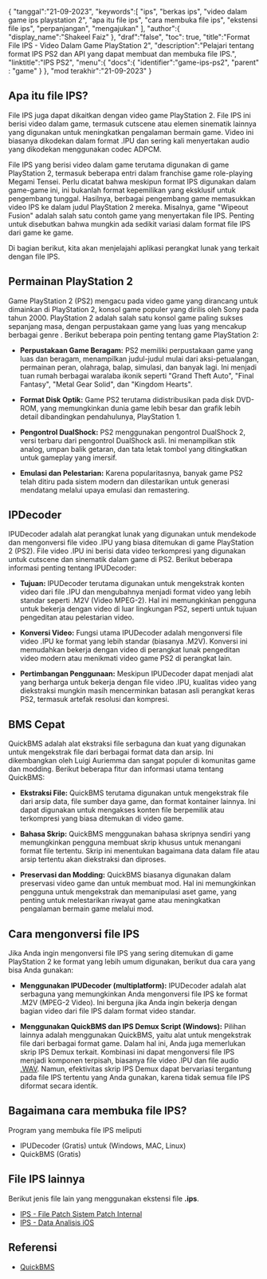 {
"tanggal":"21-09-2023",
   "keywords":[
"ips",
"berkas ips",
"video dalam game ips playstation 2",
"apa itu file ips",
"cara membuka file ips",
"ekstensi file ips",
"perpanjangan",
"mengajukan"
],
   "author":{
"display_name":"Shakeel Faiz"
},
"draf":"false",
"toc": true,
"title":"Format File IPS - Video Dalam Game PlayStation 2",
   "description":"Pelajari tentang format IPS PS2 dan API yang dapat membuat dan membuka file IPS.",
"linktitle":"IPS PS2",
   "menu":{
      "docs":{
         "identifier":"game-ips-ps2",
"parent" : "game"
}
},
"mod terakhir":"21-09-2023"
}

## Apa itu file IPS?

File IPS juga dapat dikaitkan dengan video game PlayStation 2. File IPS ini berisi video dalam game, termasuk cutscene atau elemen sinematik lainnya yang digunakan untuk meningkatkan pengalaman bermain game. Video ini biasanya dikodekan dalam format .IPU dan sering kali menyertakan audio yang dikodekan menggunakan codec ADPCM.

File IPS yang berisi video dalam game terutama digunakan di game PlayStation 2, termasuk beberapa entri dalam franchise game role-playing Megami Tensei. Perlu dicatat bahwa meskipun format IPS digunakan dalam game-game ini, ini bukanlah format kepemilikan yang eksklusif untuk pengembang tunggal. Hasilnya, berbagai pengembang game memasukkan video IPS ke dalam judul PlayStation 2 mereka. Misalnya, game "Wipeout Fusion" adalah salah satu contoh game yang menyertakan file IPS. Penting untuk disebutkan bahwa mungkin ada sedikit variasi dalam format file IPS dari game ke game.

Di bagian berikut, kita akan menjelajahi aplikasi perangkat lunak yang terkait dengan file IPS.

## Permainan PlayStation 2

Game PlayStation 2 (PS2) mengacu pada video game yang dirancang untuk dimainkan di PlayStation 2, konsol game populer yang dirilis oleh Sony pada tahun 2000. PlayStation 2 adalah salah satu konsol game paling sukses sepanjang masa, dengan perpustakaan game yang luas yang mencakup berbagai genre . Berikut beberapa poin penting tentang game PlayStation 2:

- **Perpustakaan Game Beragam:** PS2 memiliki perpustakaan game yang luas dan beragam, menampilkan judul-judul mulai dari aksi-petualangan, permainan peran, olahraga, balap, simulasi, dan banyak lagi. Ini menjadi tuan rumah berbagai waralaba ikonik seperti "Grand Theft Auto", "Final Fantasy", "Metal Gear Solid", dan "Kingdom Hearts".

- **Format Disk Optik:** Game PS2 terutama didistribusikan pada disk DVD-ROM, yang memungkinkan dunia game lebih besar dan grafik lebih detail dibandingkan pendahulunya, PlayStation 1.

- **Pengontrol DualShock:** PS2 menggunakan pengontrol DualShock 2, versi terbaru dari pengontrol DualShock asli. Ini menampilkan stik analog, umpan balik getaran, dan tata letak tombol yang ditingkatkan untuk gameplay yang imersif.

- **Emulasi dan Pelestarian:** Karena popularitasnya, banyak game PS2 telah ditiru pada sistem modern dan dilestarikan untuk generasi mendatang melalui upaya emulasi dan remastering.

## IPDecoder

IPUDecoder adalah alat perangkat lunak yang digunakan untuk mendekode dan mengonversi file video .IPU yang biasa ditemukan di game PlayStation 2 (PS2). File video .IPU ini berisi data video terkompresi yang digunakan untuk cutscene dan sinematik dalam game di PS2. Berikut beberapa informasi penting tentang IPUDecoder:

- **Tujuan:** IPUDecoder terutama digunakan untuk mengekstrak konten video dari file .IPU dan mengubahnya menjadi format video yang lebih standar seperti .M2V (Video MPEG-2). Hal ini memungkinkan pengguna untuk bekerja dengan video di luar lingkungan PS2, seperti untuk tujuan pengeditan atau pelestarian video.

- **Konversi Video:** Fungsi utama IPUDecoder adalah mengonversi file video .IPU ke format yang lebih standar (biasanya .M2V). Konversi ini memudahkan bekerja dengan video di perangkat lunak pengeditan video modern atau menikmati video game PS2 di perangkat lain.

- **Pertimbangan Penggunaan:** Meskipun IPUDecoder dapat menjadi alat yang berharga untuk bekerja dengan file video .IPU, kualitas video yang diekstraksi mungkin masih mencerminkan batasan asli perangkat keras PS2, termasuk artefak resolusi dan kompresi.

## BMS Cepat

QuickBMS adalah alat ekstraksi file serbaguna dan kuat yang digunakan untuk mengekstrak file dari berbagai format data dan arsip. Ini dikembangkan oleh Luigi Auriemma dan sangat populer di komunitas game dan modding. Berikut beberapa fitur dan informasi utama tentang QuickBMS:

- **Ekstraksi File:** QuickBMS terutama digunakan untuk mengekstrak file dari arsip data, file sumber daya game, dan format kontainer lainnya. Ini dapat digunakan untuk mengakses konten file berpemilik atau terkompresi yang biasa ditemukan di video game.

- **Bahasa Skrip:** QuickBMS menggunakan bahasa skripnya sendiri yang memungkinkan pengguna membuat skrip khusus untuk menangani format file tertentu. Skrip ini menentukan bagaimana data dalam file atau arsip tertentu akan diekstraksi dan diproses.

- **Preservasi dan Modding:** QuickBMS biasanya digunakan dalam preservasi video game dan untuk membuat mod. Hal ini memungkinkan pengguna untuk mengekstrak dan memanipulasi aset game, yang penting untuk melestarikan riwayat game atau meningkatkan pengalaman bermain game melalui mod.

## Cara mengonversi file IPS

Jika Anda ingin mengonversi file IPS yang sering ditemukan di game PlayStation 2 ke format yang lebih umum digunakan, berikut dua cara yang bisa Anda gunakan:

- **Menggunakan IPUDecoder (multiplatform):** IPUDecoder adalah alat serbaguna yang memungkinkan Anda mengonversi file IPS ke format .M2V (MPEG-2 Video). Ini berguna jika Anda ingin bekerja dengan bagian video dari file IPS dalam format video standar.

- **Menggunakan QuickBMS dan IPS Demux Script (Windows):** Pilihan lainnya adalah menggunakan QuickBMS, yaitu alat untuk mengekstrak file dari berbagai format game. Dalam hal ini, Anda juga memerlukan skrip IPS Demux terkait. Kombinasi ini dapat mengonversi file IPS menjadi komponen terpisah, biasanya file video .IPU dan file audio [.WAV](/id/audio/wav/). Namun, efektivitas skrip IPS Demux dapat bervariasi tergantung pada file IPS tertentu yang Anda gunakan, karena tidak semua file IPS diformat secara identik.

## Bagaimana cara membuka file IPS?

Program yang membuka file IPS meliputi

- IPUDecoder (Gratis) untuk (Windows, MAC, Linux)
- QuickBMS (Gratis)

## File IPS lainnya

Berikut jenis file lain yang menggunakan ekstensi file **.ips**.

- [IPS - File Patch Sistem Patch Internal](/id/game/ips/)
- [IPS - Data Analisis iOS](/id/lain-lain/ips/)

## Referensi
* [QuickBMS](http://aluigi.altervista.org/quickbms.htm)


